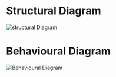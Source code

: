 # Structural Diagram
![structural Diagram](https://www.freeprojectz.com/sites/default/files/xLeave,P20Management,P20System,P20First,P20Level.jpeg.pagespeed.ic.lmwALRskHL.jpg)
# Behavioural Diagram
![Behavioural Diagram](https://app.creately.com/diagram/vector/han9q0mg)
